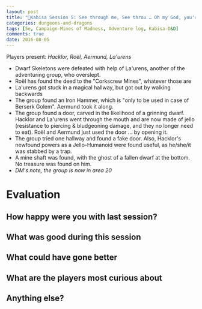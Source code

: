 ```yaml
---
layout: post
title: "🐲Kabisa Session 5: See through me, See throu … Oh my God, you're made of Jello!"
categories: dungeons-and-dragons
tags: [5e, Campaign-Mines of Madness, Adventure log, Kabisa-D&D]
comments: true
date: 2016-08-05
---
```


Players present: _Hacklor, Roël, Aermund, La'urens_

- Dwarf Skeletons were defeated with help of La'urens, another of the adventuring group, who overslept.
- Roël has found the deed to the "Corkscrew Mines", whatever those are
- La'urens got stuck in a magical hallway, but got out by walking backwards
- The group found an Iron Hammer, which is "only to be used in case of Berserk Golem". Aermund took it along.
- The group found a door, carved in the likelihood of a grinning dwarf. Hacklor and La'urens went through the mouth and are now made of jello (resistance to piercing & bludgeoning damage, and they no longer need to eat). Roël and Aermund just used the door … by opening it.
- The group tried one hallway and found a fake door. Also, Hacklor's newfound powers as a Jello-Humanoid were found useful, as he/she/it was stabbed by a trap.
- A mine shaft was found, with the ghost of a fallen dwarf at the bottom. No treasure was found on him.
- _DM's note, the group is now in area 20_

# Evaluation

## How happy were you with last session?


## What was good during this session


## What could have gone better


## What are the players most curious about


## Anything else?

